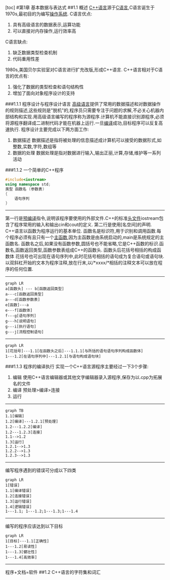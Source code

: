 [toc]
#第1章 基本数据与表达式
##1.1 概述
[C++语言](../../../词库/C++语言.md)源于[C语言](../../../词库/C语言.md),C语言诞生于1970s,最初目的为编写[操作系统](../../../词库/操作系统.md).
C语言优点:
1. 具有高级语言的数据表示,运算功能
2. 可以直接对内存操作,运行效率高

C语言缺点:
1. 缺乏数据类型检查机制
2. 代码重用性差

1980s,美国贝尔实验室对C语言进行扩充改版,形成C++语言.
C++语言相对于C语言的优点有:
1. 强化了数据的类型检查和语句结构性
2. 增加了面向对象程序设计的支持

###1.1.1 程序设计与程序设计语言
[高级语言](../../../词库/高级语言.md)提供了常用的数据描述和对数据操作的规则描述,这些规则是"脱机"的,程序员只需要专注于问题的求解,不必关心机器内部结构和实现.用高级语言编写的程序称为源程序.计算机不能直接识别源程序,必须将源程序翻译成二进制代码才能在机器上运行.一旦[编译](../../../词库/编译.md)成功,目标程序可以反复高速执行.
程序设计主要完成以下两方面工作:
1. 数据描述
数据描述是指将被处理的信息描述成计算机可以接受的数据形式,如整数,实数,字符,数组等
2. 数据的处理
数据处理是指对数据进行输入,输出正丽,计算,存储,维护等一系列活动

###1.1.2 一个简单的C++程序
```C++
#include<iostream>
using namespace std;
类型 函数名 (参数表)
{
    语句序列
}
```
***
第一行是[预编译](../../../词库/预编译.md)指令,说明该程序要使用的外部文件.C++的标准[头文件](../../../词库/头文件.md)iostream包含了程序常用的输入和输出cin和cout的定义.
第二行是使用[名空间]的声明.
C++语言以函数为程序运行的基本单位.
函数名是标识符,用于识别和调用函数.每个程序必须有且只有一个[主函数](../../../词库/主函数.md),因为主函数是由系统启动的,main是系统规定的主函数名.
函数名之后,如果没有函数参数,圆括号也不能省略,它是C++函数的标识.函数名,函数返回类型,函数参数表组成C++的函数头.
函数头后花括号相括的构成函数体
花括号也可出现在语句序列中,此时花括号相括的语句成为复合语句或语句块.
以双斜杠开始的文本为程序注释,放在行末,以/*xxxx/*相括的注释文本可以放在程序的任何位置.
***
```mermaid
graph LR
a[函数头] --- b[函数返回类型]
a---c[函数返回类型]
a---d[函数参数表]
e[函数]---a
e---f[函数体]
f---g[语句序列]
g---h[说明语句]
g---i[执行语句]
g---j[流程控制语句]
```
***
```mermaid
graph LR
1[花括号]---1.1[在函数头之后]---1.1.1[与所括的语句语句序列构成函数体]
1---1.2[在语句序列中]---1.2.1[与语句构成语句块]
```

###1.1.3 程序的编译执行
实现一个C++语言源程序主要经过一下3个步骤:
1. 编辑
使用C++语言编辑器或其他文字编辑器录入源程序,保存为以.cpp为拓展名的文件
2. 编译
预处理>编译>连接
3. 运行
***
```mermaid
graph TB
1.1[编辑]
1.2[编译]---1.2.1[预处理]
1.2---1.2.2[编译]
1.2---1.2.3[连接]
1.1-->1.2
1.3[运行]
1.2.1-->1.3
1.2.2-->1.3
1.2.3-->1.3

```
***
编写程序遇到的错误可分成以下四类
```mermaid
graph LR
1[错误]
1.1[编译错误]
1.2[连接错误]
1.3[运行错误]
1.4[逻辑错误]
1---1.1; 1---1.2;1---1.3;1---1.4
```
***
编写的程序应该达到以下目标
```mermaid
graph LR
1[目标]---1.1[正确性]
1---1.2[易读性]
1---1.3[健壮性]
1---1.4[高效率]
```
***
程序+文档=软件
##1.2 C++语言的字符集和词汇


